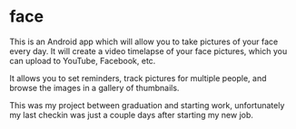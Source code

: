face
===
This is an Android app which will allow you to take pictures of your face every day. It will create a video timelapse of your face pictures, which you can upload to YouTube, Facebook, etc.

It allows you to set reminders, track pictures for multiple people, and browse the images in a gallery of thumbnails.

This was my project between graduation and starting work, unfortunately my last checkin was just a couple days after starting my new job.